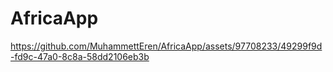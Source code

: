 # AfricaApp

https://github.com/MuhammettEren/AfricaApp/assets/97708233/49299f9d-fd9c-47a0-8c8a-58dd2106eb3b

